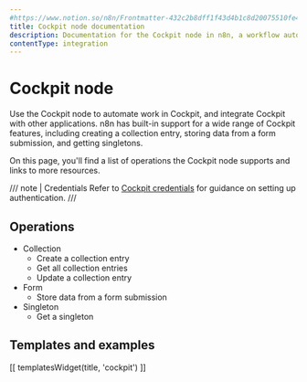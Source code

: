 ```yaml
---
#https://www.notion.so/n8n/Frontmatter-432c2b8dff1f43d4b1c8d20075510fe4
title: Cockpit node documentation
description: Documentation for the Cockpit node in n8n, a workflow automation platform. Includes details of operations and configuration, and links to examples and credentials information.
contentType: integration
---
```


# Cockpit node

Use the Cockpit node to automate work in Cockpit, and integrate Cockpit with other applications. n8n has built-in support for a wide range of Cockpit features, including creating a collection entry, storing data from a form submission, and getting singletons.

On this page, you'll find a list of operations the Cockpit node supports and links to more resources.

/// note | Credentials
Refer to [Cockpit credentials](/integrations/builtin/credentials/cockpit/) for guidance on setting up authentication. 
///

## Operations

* Collection
    * Create a collection entry
    * Get all collection entries
    * Update a collection entry
* Form
    * Store data from a form submission
* Singleton
    * Get a singleton

## Templates and examples

<!-- see https://www.notion.so/n8n/Pull-in-templates-for-the-integrations-pages-37c716837b804d30a33b47475f6e3780 -->
[[ templatesWidget(title, 'cockpit') ]]
